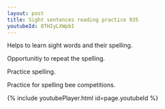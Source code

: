 ```yaml
---
layout: post
title: Sight sentences reading practice 935
youtubeId: 8THIyLXWpbI
---
```

 
 
Helps to learn sight words and their spelling.

Opportunitiy to repeat the spelling. 

Practice spelling. 
 
Practice for spelling bee competitions. 
 
{% include youtubePlayer.html id=page.youtubeId %}
 
 
